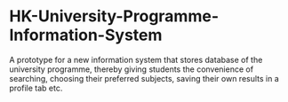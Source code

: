 # HK-University-Programme-Information-System
A prototype for a new information system that stores database of the university programme, thereby giving students  the convenience of searching, choosing their preferred subjects, saving  their own results in a profile tab etc.

